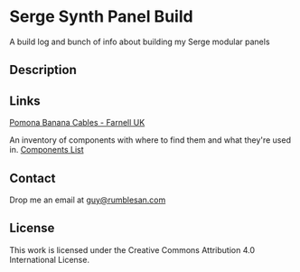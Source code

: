 # Serge Synth Panel Build

A build log and bunch of info about building my Serge modular panels


## Description


## Links

[Pomona Banana Cables - Farnell UK](https://uk.farnell.com/w/c/test-measurement/test-leads-test-probes/test-leads/prl/results?brand=pomona&test-connector-type-a=4mm-double-banana-plug|4mm-stackable-banana-plug|4mm-stackable-banana-plug-double-single|4mm-stackable-banana-plugs-x2|4mm-stackable-double-banana-plug|banana-plug|banana-plug-stackable|double-banana-plug&range=inc-in-stock|exc-delivery-surcharge&sort=P_PRICE&pageSize=100)

An inventory of components with where to find them and what they're used in. [Components List](https://docs.google.com/spreadsheets/d/11o1ROndjEhaIS72YQ8Tl4phRbv2kmmbSNMIyynKP8lk/edit?usp=sharing)


## Contact

Drop me an email at guy@rumblesan.com


## License

This work is licensed under the Creative Commons Attribution 4.0 International License.
